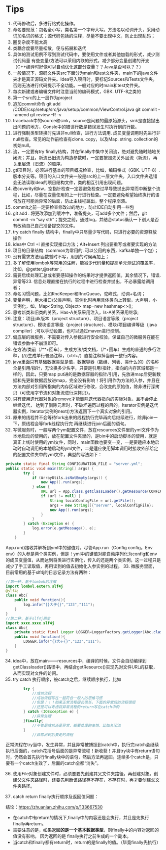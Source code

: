 ﻿
# Tips
1. 代码修改后，多进行格式化操作。
2. 命名要规范：包名全小写，类名第一个字母大写。方法名以动词开头，采用动词加名词的格式；源代码包括的注释，尽量不要出现中文，防止出现乱码；
3. 圈复杂度不能太高
4. 类耦合度要尽量松散，便与拓展和迭代
5. 具体的测试用例不写到测试代码中，要使用文件或者其他加载的形式，减少测试代码量
有些变量/方法可以采用内联的形式，减少部分变量创建的开支（C++编译时好像可以自动优化这部分变量？？Java是否可以？？）
6. 一般情况下，源码文件夹src下面分为main和test文件夹，main下的java文件夹才是真正源码文件夹。Idea导入项目时，要标记Sources和Tests文件夹，否则无法进行代码提示不全功能。一般对应的时main和test文件夹。
7. 每次新建或者编辑文件时注意当前的编码模式，GBK. UTF-8之类的
8. 第一个src的上一层作为project
9. 追加commit命令
git add /CODE/csp/setup/src/java/setup/common/ViewControl.java
git commit --amend
git review -R -v
10. traceback中的source和sink，source是问题的最原始源头，sink是直接抛出出问题的地方，Consle中的错误行数是错误发生时执行到的行数。
11. 进行强制类型转换时先进非null检查，进行方法调用. 成员变量调用时先进行非null检查。常见的动作前检查有clone. copy，以及Map. string. collection的初始null。
12. 流，一定要有try finally结构，并在finally中集中关闭流，绝对避免随时随地关闭流；并且，新流已旧流为构造参数时，一定要按照先关外层流（新流），再关里层流（旧流）的顺序。
13. gti项目时，必须进行基本的项目概况检查，比如，编码格式（GBK. UTF-8）. 版本分支等。项目的入口文件夹一般是src的上一层文件夹，入口文件夹选错会无法读取idea的项目结构文件，类的相互引用出现问题。
14. 改coverity和kw，空指针检查一定要避免检查过早导致抛出异常而中断整个流程，比如，尽量在变量使用的上一行进行检查。一定要避免希望始终执行的语句放在可能抛异常的后面，防止主线程跳出，整个程序崩溃。
15. commit之前一定要检查修改过的地方，防止IDE自动引用一些包
16. git add  .   将更改添加到缓冲中，准备提交，可add多个文件；然后，git commit -m ”say sth”；提交之前，通过log，并结合status确认一下别人是否有改动自己自己准备提交的文件。
17. try catch finally 结构中，finally中只尽量少写代码，只进行必要的资源释放操作
18. idea中 Ctrl +I 直接实现接口方法；Alt+Insert 列出要重写或者要实现的方法
19. 项目的目录结构（common为常用的. 可以公用的东西，kafka单独一个包）；
20. 没有需求方法/函数暂时不写，用到的时候再加上；
21. 多了解使用lombok等常用的注解，能减少代码量和提高单元测试的覆盖率，比如，@getter,@setter；
22. 需要后续处理汇总或者要感知操作的结果时才提供返回值，其余情况下，错误. 异常等23. 信息处理直接在执行的过程中进行检查并抛出，不必暴露给调用者；
23. 命名习惯问题，比如RncKeeper和RncQueue，驼峰式，动词+名词；
24. 变量声明，用大接口/父类声明，实例化时再用具体类向上转型，大声明，小实例化，如，Map<String, Object> map=new hashmap<>();
25. 思考新类和旧类的关系，Has-A关系采用注入，Is-A关系采用继承;  
26. 注意：项目jdk版本（project structure）、项目语言等级（project structure）、模块语言等级（project structure）、模块/项目编译等级（java compiler）;可以手动设置，也可以通过maven进行控制。
27. 偏底层的微服务，不需要对传入参数进行安全校验，保证自己的微服务在能在错误参数中不崩溃即可。
28. 在方法/类前（/**+回车），生成方法/类文档，（/*+回车）生成的普通的多行注释，(//)生成单行普通注释，（ctrl+/）直接注释掉当前一整行内容。
29. java里面只有基础数据类型是值，数据容器（数组、列表、类什么的）的名称全是引用/指针，无论换多少名字，只要是引用/指针，指向的内存区域都是一样的，因此，只要map put进的是数据容器的指针/引用，先放进map后更新数据和先更新数据后放进map，完全没有影响！将引用作为方法的入参，并且在方法内部对引用所指向的内存区域进行修改，会改变的原始值，除非进行深拷贝（可使用字节流和对象流进行深拷贝）。
30. 只有使用迭代器对象的remove才能删除迭代器指向的实际对象，且不会停止继续迭代， 达到了删除元素时，不破坏遍历过程的目的。Iterator实例是迭代器实例，Iterator实例的next()方法返回下一个真实对象的引用。
31. 原来的线程并不会等待fork出来的线程执行完毕再向后继续进行，除非join一下，原线程会等fork线程执行完 再继续进行join后面的语句。
32. 写微服务时，一般写两个ym配置文件，放在resources文件里的yml文件作为本地启动的使用的，放在配置文件夹里的，是bin中的启动脚本的使用，就是真正上线时使用的yml文件，同时，main函数也要变一变，一是要适应本地启动时自动调用的本地启动的yml文件，二是适应使用脚本调用时接收外部给定的配置文件夹中的yml文件，典型的写法如下：
```java
private static final String CONFIGURATION_FILE = "server.yml";
public static void main(String[] args) {
        try {
            if (ArrayUtils.isNotEmpty(args)) {
                new App().run(args);
            } else {
                URL url = App.class.getClassLoader().getResource(CONFIGURATION_FILE);
                if (url != null) {
                    String localConfigFile = url.getFile();
                    args = new String[]{"server", localConfigFile};
                    new App().run(args);
                }
            }
        } catch (Exception e) {
            log.error(e.getMessage(), e);
        }
    }
```
App.run()接收并解析到yml中的键值对，尽管App.run（Config config，Env env）的入参是两个类实例，但是！yml中的键值对能自动序列化为config和env的成员变量值，从而达到将类进行实例化，传入的还是两个类实例，这一过程只是减少了手工读取值，再用读到的值去初始化入参实例的过程。
33. 微服务里面，目前常用的基于slf4j的日志记录方法有两种：
```java
//第一种，基于lombok的注解
import lombol.extern.slf4j
@slf4j
class Abc{	
	public void function(){
		log.info("{}大于{}","123","111");
	}
}
//第二种，基于slf4j原生
import xxxx.xxxx.slf4j
class Abc{	
	private static final Logger LOGGER=LoggerFactory.getLogger(Abc.class);
	public void function(){
		LOGGER.info("{}大于{}","123","111");
	}
}
```
34. idea中，放在main——resources中，编译的时候，文件会自动编译到getClassloader()路径中，再结合getResource()实现先对文件URL的获取，从而实现对文件的访问。
35. try  catch 执行顺序，被catch之后，继续顺序执行，比如
```java
        try {
            //成功流程
            //成功流程写在一起符合一般人的思维习惯
            //但是！！！如果正常流程很长很长，下面的异常后的流程很短
            //还是可以考虑将异常流程的return写在catch中的
        } catch (IOException e) {
            //异常处理
        }finally{
        	//不管是成功还是异常，都要处理的事情，比如关闭流
        }
			//异常出现后要走的流程
```
正常流程在try当中，发生异常，并且异常被捕捉到catch中，执行完catch会继续执行后面的，catch花括号后面的是异常流程！新收获！并且try块中有return语句时，仍然会首先执行finally块中的语句，然后方法再返回。连续多个catch是，只要有一个catch生效了，后面的catch全都“消失”。

36. 使用File对象创建文件时，必须要要先创建其父文件夹路径，再创建对象。创建父文件夹路径时，还要先判断该路径存不存在，不存在时，再才要创建父文件夹路径。

37. catch return finally执行顺序及返回值问题：

结论：https://zhuanlan.zhihu.com/p/133667530

* 在catch中有return的情况下,finally中的内容还是会执行，并且是先执行finally再return。
* 需要注意的是，如果返**回的是一个基本数据类型**，则finally中的内容对返回的值没有影响。
因为返回的是 finally执行之前生成的一个副本。
* 当catch和finally都有return时，return的是finally的值。（毕竟finally先执行）

